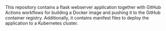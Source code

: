 This repository contains a flask webserver application together with GitHub Actions workflows for building a Docker image and pushing it to the GitHub container registry. Additionally, it contains manifest files to deploy the application to a Kubernetes cluster.
#